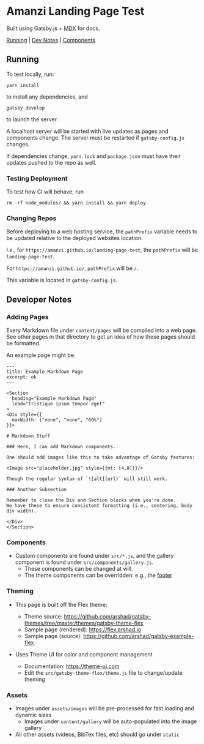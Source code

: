 # Amanzi Landing Page Test

Built using Gatsby.js + [MDX](https://mdxjs.com) for docs.

[Running](#running) | [Dev Notes](#devnotes) | [Components](#components)

<a id="running"></a>
## Running

To test locally, run:

```
yarn install
```

to install any dependencies, and

```
gatsby develop
```

to launch the server.

A localhost server will be started with live updates as pages and components change.
The server must be restarted if `gatsby-config.js` changes.

If dependencies change, `yarn.lock` and `package.json` must have their updates pushed to the repo as well.

### Testing Deployment

To test how CI will behave, run

```
rm -rf node_modules/ && yarn install && yarn deploy
```

### Changing Repos

Before deploying to a web hosting service, the `pathPrefix` variable needs to be
updated relative to the deployed websites location.

I.e., for `https://amanzi.github.io/landing-page-test`, the `pathPrefix` will be `landing-page-test`.

For `https://amanzi.github.io/`, `pathPrefix` will be `/`.

This variable is located in `gatsby-config.js`.

<a id="devnotes"></a>
## Developer Notes

### Adding Pages

Every Markdown file under `content/pages` will be compiled into a web page.
See other pages in that directory to get an idea of how these pages should be formatted.

An example page might be:

```
---
title: Example Markdown Page
excerpt: ok
---

<Section 
  heading="Example Markdown Page"
  lead="Tristique ipsum tempor eget"
>
<Div style={{
  maxWidth: ["none", "none", "60%"]
}}>

# Markdown Stuff

### Here, I can add Markdown components.

One should add images like this to take advantage of Gatsby features:

<Image src="placeholder.jpg" style={{mt: [4,8]}}/>

Though the regular syntax of `![alt](url)` will still work.

### Another Subsection

Remember to close the Div and Section blocks when you're done.
We have these to ensure consistent formatting (i.e., centering, body div width).

</Div>
</Section>

```

<a id="components"></a>
### Components

- Custom components are found under `src/*.js`, and the gallery component is found under `src/components/gallery.js`.
  - These components can be changed at will.
  - The theme components can be overridden: e.g., the [footer](https://github.com/arshad/gatsby-themes/blob/master/themes/gatsby-theme-flex/src/layout/footer.js)

### Theming

- This page is built off the Flex theme:
  - Theme source: https://github.com/arshad/gatsby-themes/tree/master/themes/gatsby-theme-flex
  - Sample page (rendered): https://flex.arshad.io
  - Sample page (source): https://github.com/arshad/gatsby-example-flex

- Uses Theme UI for color and component management
  - Documentation: https://theme-ui.com
  - Edit the `src/gatsby-theme-flex/theme.js` file to change/update theming

### Assets

- Images under `assets/images` will be pre-processed for fast loading and dynamic sizes
  - Images under `content/gallery` will be auto-populated into the image gallery
- All other assets (videos, BibTex files, etc) should go under `static`